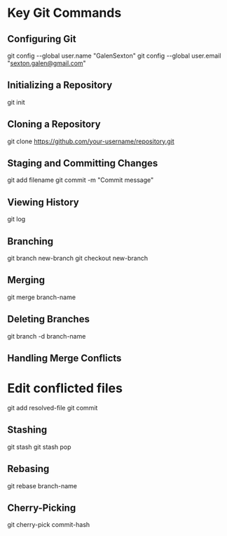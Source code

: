 # Key Git Commands

## Configuring Git

git config --global user.name "GalenSexton"
git config --global user.email "sexton.galen@gmail.com"


## Initializing a Repository

git init


## Cloning a Repository

git clone https://github.com/your-username/repository.git


## Staging and Committing Changes

git add filename
git commit -m "Commit message"


## Viewing History

git log


## Branching

git branch new-branch
git checkout new-branch


## Merging

git merge branch-name


## Deleting Branches

git branch -d branch-name


## Handling Merge Conflicts

# Edit conflicted files
git add resolved-file
git commit


## Stashing

git stash
git stash pop


## Rebasing

git rebase branch-name


## Cherry-Picking

git cherry-pick commit-hash
